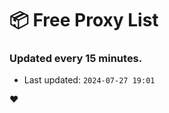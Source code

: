 # :package: Free Proxy List
### Updated every 15 minutes.

- Last updated: `2024-07-27 19:01`

:heart:
